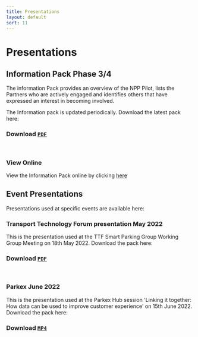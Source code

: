 ```yaml
---
title: Presentations
layout: default
sort: 11
---
```

# Presentations

## Information Pack Phase 3/4
The information Pack provides an overview of the NPP Pilot, lists the Partners who are actively engaged and identifies others that have expressed an interest in becoming involved.

The Information pack is updated periodically.  Download the latest pack here:

### Download <a download href="https://npp-uk.org/assets/pdf/information-pack.pdf"><code class="language-plaintext highlighter-rouge notranslate">PDF</code></a>
<br/>

### View Online

View the Information Pack online by clicking  [here](https://npp-uk.org/ViewOnline.html)

## Event Presentations
Presentations used at specific events are available here:
  
### Transport Technology Forum presentation May 2022
This is the presentation used at the TTF Smart Parking Group Working Group Meeting on 18th May 2022. Download the pack here:

### Download <a download href="https://npp-uk.org/assets/pdf/TTF-May-2022.pdf"><code class="language-plaintext highlighter-rouge notranslate">PDF</code></a>
<br/>

### Parkex June 2022
This is the presentation used at the Parkex Hub session 'Linking it together: How data can be used to improve customer experience' on 15th June 2022. Download the pack here:

### Download <a download href="https://npp-uk.org/assets/MP4/Parkex-June-2022.mp4"><code class="language-plaintext highlighter-rouge notranslate">MP4</code></a>
<br/>
